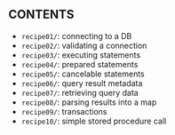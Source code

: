 CONTENTS
---
+ `recipe01/`: connecting to a DB
+ `recipe02/`: validating a connection
+ `recipe03/`: executing statements
+ `recipe04/`: prepared statements
+ `recipe05/`: cancelable statements
+ `recipe06/`: query result metadata
+ `recipe07/`: retrieving query data
+ `recipe08/`: parsing results into a map
+ `recipe09/`: transactions
+ `recipe10/`: simple stored procedure call
